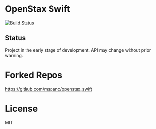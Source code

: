 # OpenStax Swift
[![Build Status](https://travis-ci.org/jimbeaudoin/elixir-openstack-swift.svg?branch=master)](https://travis-ci.org/jimbeaudoin/elixir-openstack-swift)

## Status

Project in the early stage of development. API may change without prior warning.

# Forked Repos

https://github.com/mspanc/openstax_swift

# License

MIT
